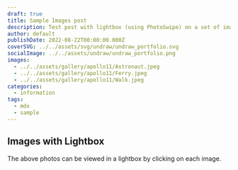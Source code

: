 ```yaml
---
draft: true
title: Sample Images post
description: Test post with lightbox (using PhotoSwipe) on a set of images
author: default
publishDate: 2022-08-22T00:00:00.000Z
coverSVG: ../../assets/svg/undraw/undraw_portfolio.svg
socialImage: ../../assets/undraw/undraw_portfolio.png
images:
  - ../../assets/gallery/apollo11/Astronaut.jpeg
  - ../../assets/gallery/apollo11/Ferry.jpeg
  - ../../assets/gallery/apollo11/Walk.jpeg
categories:
  - information
tags:
  - mdx
  - sample
---
```


## Images with Lightbox

The above photos can be viewed in a lightbox by clicking on each image.
